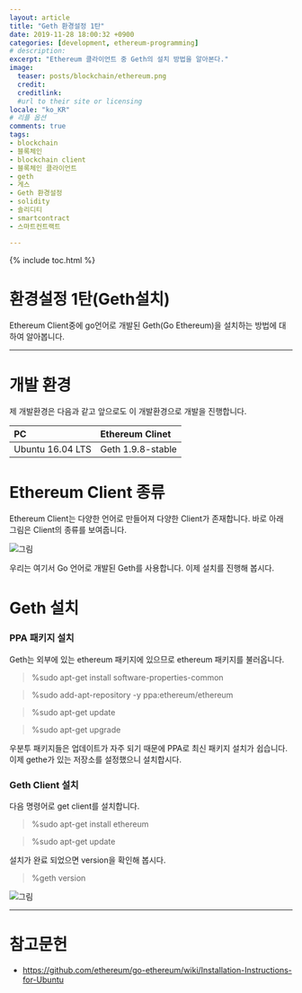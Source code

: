 ```yaml
---
layout: article
title: "Geth 환경설정 1탄"
date: 2019-11-28 18:00:32 +0900
categories: [development, ethereum-programming]
# description: 
excerpt: "Ethereum 클라이언트 중 Geth의 설치 방법을 알아본다."
image:
  teaser: posts/blockchain/ethereum.png
  credit: 
  creditlink: 
  #url to their site or licensing
locale: "ko_KR"
# 리플 옵션
comments: true
tags:
- blockchain
- 블록체인
- blockchain client
- 블록체인 클라이언트
- geth
- 게스
- Geth 환경설정
- solidity
- 솔리디티
- smartcontract
- 스마트컨트랙트

---
```

{% include toc.html %}

# 환경설정 1탄(Geth설치)
Ethereum Client중에 go언어로 개발된 Geth(Go Ethereum)을 설치하는 방법에 대하여 알아봅니다.

---

# 개발 환경
제 개발환경은 다음과 같고 앞으로도 이 개발환경으로 개발을 진행합니다.  

|PC|Ethereum Clinet|
|:---|:---|
|Ubuntu 16.04 LTS|Geth 1.9.8-stable|


# Ethereum Client 종류
Ethereum Client는 다양한 언어로 만들어져 다양한 Client가 존재합니다. 바로 아래 그림은 Client의 종류를 보여줍니다.  

![그림](/images/img/blockchain-ethereum/환경설정/client종류.png)

우리는 여기서 Go 언어로 개발된 Geth를 사용합니다. 이제 설치를 진행해 봅시다.  


# Geth 설치

### PPA 패키지 설치
Geth는 외부에 있는 ethereum 패키지에 있으므로 ethereum 패키지를 불러옵니다.  

> %sudo apt-get install software-properties-common

> %sudo add-apt-repository -y ppa:ethereum/ethereum

> %sudo apt-get update

> %sudo apt-get upgrade

우분투 패키지들은 업데이트가 자주 되기 때문에 PPA로 최신 패키지 설치가 쉽습니다. 이제 gethe가 있는 저장소를 설정했으니 설치합시다.  

### Geth Client 설치
다음 명령어로 get client를 설치합니다.

> %sudo apt-get install ethereum

> %sudo apt-get update

설치가 완료 되었으면 version을 확인해 봅시다.  

> %geth version

![그림](/images/img/blockchain-ethereum/환경설정/version확인.PNG)

---

# 참고문헌
- <https://github.com/ethereum/go-ethereum/wiki/Installation-Instructions-for-Ubuntu>